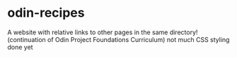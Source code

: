# odin-recipes
A website with relative links to other pages in the same directory!
(continuation of Odin Project Foundations Curriculum)
not much CSS styling done yet
